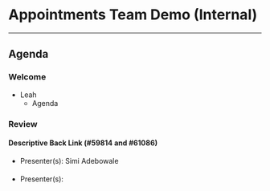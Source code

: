 # Appointments Team Demo (Internal) 

---

## Agenda

### Welcome

- Leah 
  - Agenda

### Review 

#### Descriptive Back Link (#59814 and #61086) 
  - Presenter(s): Simi Adebowale 

#### 
  - Presenter(s): 



